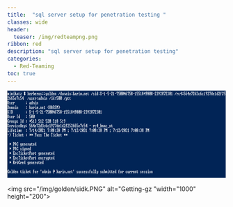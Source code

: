 ```yaml
---
title:  "sql server setup for penetration testing "
classes: wide
header:
  teaser: /img/redteampng.png
ribbon: red
description: "sql server setup for penetration testing"
categories:
  - Red-Teaming
toc: true
---
```



<img src="/img/golden/m1.PNG" alt="Getting-gz" width="1000" height="200"> 

<img src="/img/golden/sidk.PNG" alt="Getting-gz "width="1000" height="200"> 
